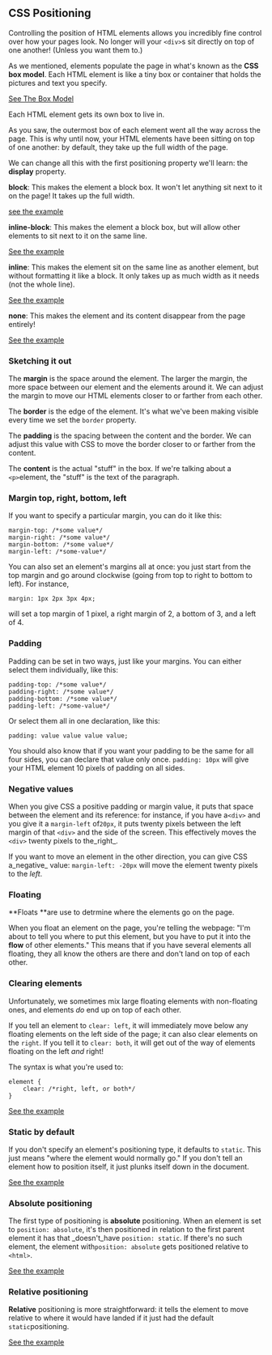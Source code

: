 ## **CSS Positioning**

Controlling the position of HTML elements allows you incredibly fine control over how your pages look. No longer will your `<div>`s sit directly on top of one another! \(Unless you want them to.\)

As we mentioned, elements populate the page in what's known as the **CSS box model**. Each HTML element is like a tiny box or container that holds the pictures and text you specify.

[See The Box Model](https://denishromenko.gitbooks.io/codeacademy_doc/content/css_element_positioning/ex1.html)

Each HTML element gets its own box to live in.

As you saw, the outermost box of each element went all the way across the page. This is why until now, your HTML elements have been sitting on top of one another: by default, they take up the full width of the page.

We can change all this with the first positioning property we'll learn: the **display** property.

**block**: This makes the element a block box. It won't let anything sit next to it on the page! It takes up the full width.

[see the example](https://denishromenko.gitbooks.io/codeacademy_doc/content/css_element_positioning/ex5.html)

**inline-block**: This makes the element a block box, but will allow other elements to sit next to it on the same line.

[See the example](https://denishromenko.gitbooks.io/codeacademy_doc/content/css_element_positioning/ex2.html)

**inline**: This makes the element sit on the same line as another element, but without formatting it like a block. It only takes up as much width as it needs \(not the whole line\).

[See the example](https://denishromenko.gitbooks.io/codeacademy_doc/content/css_element_positioning/ex3.html)

**none**: This makes the element and its content disappear from the page entirely!

[See the example](https://denishromenko.gitbooks.io/codeacademy_doc/content/css_element_positioning/ex4.html)

### **Sketching it out**

The **margin** is the space around the element. The larger the margin, the more space between our element and the elements around it. We can adjust the margin to move our HTML elements closer to or farther from each other.

The **border** is the edge of the element. It's what we've been making visible every time we set the `border` property.

The **padding** is the spacing between the content and the border. We can adjust this value with CSS to move the border closer to or farther from the content.

The **content** is the actual "stuff" in the box. If we're talking about a `<p>`element, the "stuff" is the text of the paragraph.

### **Margin top, right, bottom, left**

If you want to specify a particular margin, you can do it like this:

```
margin-top: /*some value*/
margin-right: /*some value*/
margin-bottom: /*some value*/
margin-left: /*some-value*/
```

You can also set an element's margins all at once: you just start from the top margin and go around clockwise \(going from top to right to bottom to left\). For instance,

```
margin: 1px 2px 3px 4px;

```

will set a top margin of 1 pixel, a right margin of 2, a bottom of 3, and a left of 4.

### **Padding**

Padding can be set in two ways, just like your margins. You can either select them individually, like this:

```
padding-top: /*some value*/
padding-right: /*some value*/
padding-bottom: /*some value*/
padding-left: /*some-value*/
```

Or select them all in one declaration, like this:

```
padding: value value value value;

```

You should also know that if you want your padding to be the same for all four sides, you can declare that value only once. `padding: 10px` will give your HTML element 10 pixels of padding on all sides.

### **Negative values**

When you give CSS a positive padding or margin value, it puts that space between the element and its reference: for instance, if you have a`<div>` and you give it a `margin-left` of`20px`, it puts twenty pixels between the left margin of that `<div>` and the side of the screen. This effectively moves the `<div>` twenty pixels to the_right_.

If you want to move an element in the other direction, you can give CSS a_negative_ value: `margin-left: -20px` will move the element twenty pixels to the _left_.

### Floating

**Floats **are use to detrmine where the elements go on the page.

When you float an element on the page, you're telling the webpage: "I'm about to tell you where to put this element, but you have to put it into the **flow** of other elements." This means that if you have several elements all floating, they all know the others are there and don't land on top of each other.

### **Clearing elements**

Unfortunately, we sometimes mix large floating elements with non-floating ones, and elements _do_ end up on top of each other.

If you tell an element to `clear: left`, it will immediately move below any floating elements on the left side of the page; it can also clear elements on the `right`. If you tell it to `clear: both`, it will get out of the way of elements floating on the left _and_ right!

The syntax is what you're used to:

```
element {
    clear: /*right, left, or both*/
}
```

[See the example](https://denishromenko.gitbooks.io/codeacademy_doc/content/css_element_positioning/ex6.html)

### **Static by default**

If you don't specify an element's positioning type, it defaults to `static`. This just means "where the element would normally go." If you don't tell an element how to position itself, it just plunks itself down in the document.

[See the example](https://denishromenko.gitbooks.io/codeacademy_doc/content/css_element_positioning/ex7.html)

### **Absolute positioning**

The first type of positioning is **absolute** positioning. When an element is set to `position: absolute`, it's then positioned in relation to the first parent element it has that \_doesn't\_have `position: static`. If there's no such element, the element with`position: absolute` gets positioned relative to `<html>`.


[See the example](https://denishromenko.gitbooks.io/codeacademy_doc/content/css_element_positioning/ex8.html)


### **Relative positioning**

**Relative** positioning is more straightforward: it tells the element to move relative to where it would have landed if it just had the default `static`positioning.

[See the example](https://denishromenko.gitbooks.io/codeacademy_doc/content/css_element_positioning/ex4.html)



